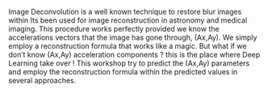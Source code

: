 Image Deconvolution is a well known technique to restore blur images within 
Its been used for image reconstruction in astronomy and medical imaging.
This procedure works perfectly provided we know the accelerations vectors that the image has gone through, (Ax,Ay).
We simply employ a reconstruction formula that works like a magic.
But what if we don’t know (Ax,Ay) acceleration components ? this is the place where Deep Learning take over !
This workshop try to predict the (Ax,Ay) parameters and employ the reconstruction formula within the predicted values in several approaches.
